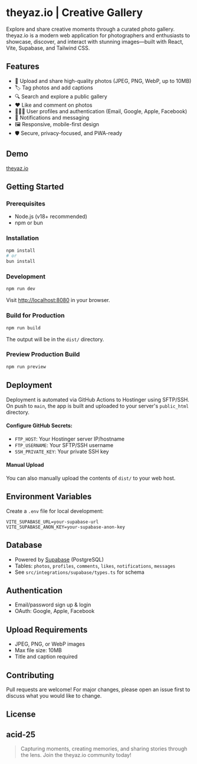# theyaz.io | Creative Gallery

Explore and share creative moments through a curated photo gallery. theyaz.io is a modern web application for photographers and enthusiasts to showcase, discover, and interact with stunning images—built with React, Vite, Supabase, and Tailwind CSS.

## Features

- 📸 Upload and share high-quality photos (JPEG, PNG, WebP, up to 10MB)
- 🏷️ Tag photos and add captions
- 🔍 Search and explore a public gallery
- ❤️ Like and comment on photos
- 🧑‍🤝‍🧑 User profiles and authentication (Email, Google, Apple, Facebook)
- 📨 Notifications and messaging
- 🖼️ Responsive, mobile-first design
- 🛡️ Secure, privacy-focused, and PWA-ready

## Demo

[theyaz.io](https://theyaz.io)

## Getting Started

### Prerequisites

- Node.js (v18+ recommended)
- npm or bun

### Installation

```bash
npm install
# or
bun install
```

### Development

```bash
npm run dev
```

Visit [http://localhost:8080](http://localhost:8080) in your browser.

### Build for Production

```bash
npm run build
```

The output will be in the `dist/` directory.

### Preview Production Build

```bash
npm run preview
```

## Deployment

Deployment is automated via GitHub Actions to Hostinger using SFTP/SSH. On push to `main`, the app is built and uploaded to your server's `public_html` directory.

#### Configure GitHub Secrets:

- `FTP_HOST`: Your Hostinger server IP/hostname
- `FTP_USERNAME`: Your SFTP/SSH username
- `SSH_PRIVATE_KEY`: Your private SSH key

#### Manual Upload

You can also manually upload the contents of `dist/` to your web host.

## Environment Variables

Create a `.env` file for local development:

```
VITE_SUPABASE_URL=your-supabase-url
VITE_SUPABASE_ANON_KEY=your-supabase-anon-key
```

## Database

- Powered by [Supabase](https://supabase.com/) (PostgreSQL)
- Tables: `photos`, `profiles`, `comments`, `likes`, `notifications`, `messages`
- See `src/integrations/supabase/types.ts` for schema

## Authentication

- Email/password sign up & login
- OAuth: Google, Apple, Facebook

## Upload Requirements

- JPEG, PNG, or WebP images
- Max file size: 10MB
- Title and caption required

## Contributing

Pull requests are welcome! For major changes, please open an issue first to discuss what you would like to change.

## License

## acid-25

> Capturing moments, creating memories, and sharing stories through the lens. Join the theyaz.io community today!
